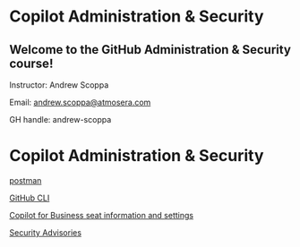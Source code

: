 # Copilot Administration & Security

## Welcome to the GitHub Administration & Security course!

Instructor: Andrew Scoppa

Email: andrew.scoppa@atmosera.com

GH handle:  andrew-scoppa

# Copilot Administration & Security

[postman](https://web.postman.co/)

[GitHub CLI](https://cli.github.com/manual/gh_api)

[Copilot for Business seat information and settings](https://docs.github.com/en/enterprise-cloud@latest/rest/copilot/copilot-user-management?apiVersion=2022-11-28#get-copilot-for-business-seat-information-and-settings-for-an-organization)

[Security Advisories](https://docs.github.com/en/enterprise-cloud@latest/rest/security-advisories?apiVersion=2022-11-28)
